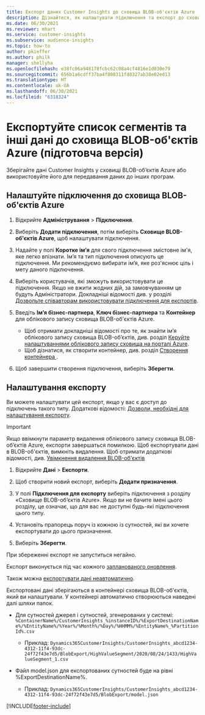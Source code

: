 ```yaml
---
title: Експорт даних Customer Insights до сховища BLOB-об'єктів Azure
description: Дізнайтеся, як налаштувати підключення та експорт до сховища BLOB-об'єктів Azure.
ms.date: 06/30/2021
ms.reviewer: mhart
ms.service: customer-insights
ms.subservice: audience-insights
ms.topic: how-to
author: pkieffer
ms.author: philk
manager: shellyha
ms.openlocfilehash: e38fc06a948178fcbc62c08a4cf4816e1d030e79
ms.sourcegitcommit: 656b1a6cdff37ba4f808311fd0327ab38e02ed13
ms.translationtype: HT
ms.contentlocale: uk-UA
ms.lasthandoff: 06/30/2021
ms.locfileid: "6318324"
---
```

# <a name="export-segment-list-and-other-data-to-azure-blob-storage-preview"></a>Експортуйте список сегментів та інші дані до сховища BLOB-об'єктів Azure (підготовча версія)

Зберігайте дані Customer Insights у сховищі BLOB-об’єктів Azure або використовуйте його для передавання даних до інших програм.

## <a name="set-up-the-connection-to-blob-storage"></a>Налаштуйте підключення до сховища BLOB-об'єктів Azure

1. Відкрийте **Адміністрування** > **Підключення**.

1. Виберіть **Додати підключення**, потім виберіть **Сховище BLOB-об'єктів Azure**, щоб налаштувати підключення.

1. Надайте у полі **Коротке ім’я** для свого підключення змістовне ім'я, яке легко впізнати. Ім’я та тип підключення описують це підключення. Ми рекомендуємо вибирати ім’я, яке роз'яснює ціль і мету даного підключення.

1. Виберіть користувачів, які зможуть використовувати це підключення. Якщо не вжити жодних дій, за замовчуванням це будуть Адміністратори. Докладніші відомості див. у розділі [Дозвольте співавторам використовувати підключення для експортів](connections.md#allow-contributors-to-use-a-connection-for-exports).

1. Введіть **Ім’я бізнес-партнера**, **Ключ бізнес-партнера** та **Контейнер** для облікового запису сховища BLOB-об'єктів Azure.
    - Щоб отримати докладніші відомості про те, як знайти ім’я облікового запису сховища BLOB-об’єктів, див. розділ [Керуйте налаштуваннями облікового запису сховища на порталі Azure](/azure/storage/common/storage-account-manage).
    - Щоб дізнатися, як створити контейнер, див. розділ [Створення контейнера ](/azure/storage/blobs/storage-quickstart-blobs-portal#create-a-container).

1. Щоб завершити створення підключення, виберіть **Зберегти**. 

## <a name="configure-an-export"></a>Налаштування експорту

Ви можете налаштувати цей експорт, якщо у вас є доступ до підключень такого типу. Додаткові відомості: [Дозволи, необхідні для налаштування експорту](export-destinations.md#set-up-a-new-export).

> [!IMPORTANT]
> Якщо ввімкнути параметр видалення облікового запису сховища BLOB-об’єктів Azure, експорти завершаться помилкою. Щоб експортувати дані в BLOB-об'єктів, вимкніть видалення. Щоб отримати додаткові відомості, див. [Увімкнення видалення BLOB-об'єктів](/azure/storage/blobs/soft-delete-blob-enable.md)

1. Відкрийте **Дані** > **Експорти**.

1. Щоб створити новий експорт, виберіть **Додати призначення**.

1. У полі **Підключення для експорту** виберіть підключення з розділу «Сховище BLOB-об’єктів Azure». Якщо ви не бачите імені цього розділу, це означає, що для вас не доступні будь-які підключення цього типу.

1. Установіть прапорець поруч із кожною із сутностей, які ви хочете експортувати до цього призначення.

1. Виберіть **Зберегти**.

При збереженні експорт не запуститься негайно.

Експорт виконується під час кожного [запланованого оновлення](system.md#schedule-tab).     

Також можна [експортувати дані неавтоматично](export-destinations.md#run-exports-on-demand). 

Експортовані дані зберігаються в контейнері сховища BLOB-об'єктів, який ви налаштували. У контейнері автоматично створюються наведені далі шляхи папок.

- Для сутностей джерел і сутностей, згенерованих у системі:   
  `%ContainerName%/CustomerInsights_%instanceID%/%ExportDestinationName%/%EntityName%/%Year%/%Month%/%Day%/%HHMM%/%EntityName%_%PartitionId%.csv`  
  - Приклад: `Dynamics365CustomerInsights/CustomerInsights_abcd1234-4312-11f4-93dc-24f72f43e7d5/BlobExport/HighValueSegment/2020/08/24/1433/HighValueSegment_1.csv`
 
- Файл model.json для експортованих сутностей буде на рівні %ExportDestinationName%.  
  - Приклад: `Dynamics365CustomerInsights/CustomerInsights_abcd1234-4312-11f4-93dc-24f72f43e7d5/BlobExport/model.json`

[!INCLUDE[footer-include](../includes/footer-banner.md)]
